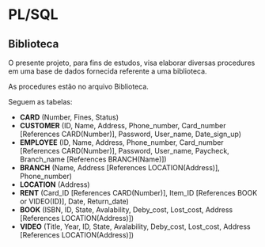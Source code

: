 # PL/SQL

## Biblioteca
O presente projeto, para fins de estudos, visa elaborar diversas procedures em uma base de dados fornecida referente a uma biblioteca. 

As procedures estão no arquivo Biblioteca.

Seguem as tabelas:

- **CARD** (Number, Fines, Status)
- **CUSTOMER** (ID, Name, Address, Phone_number, Card_number [References CARD(Number)], Password, User_name, Date_sign_up)
- **EMPLOYEE** (ID, Name, Address, Phone_number, Card_number [References CARD(Number)], Password, User_name, Paycheck, Branch_name [References BRANCH(Name)])
- **BRANCH** (Name, Address [References LOCATION(Address)], Phone_number)
- **LOCATION** (Address)
- **RENT** (Card_ID [References CARD(Number)], Item_ID [References BOOK or VIDEO(ID)], Date, Return_date)
- **BOOK** (ISBN, ID, State, Avalability, Deby_cost, Lost_cost, Address [References LOCATION(Address)])
- **VIDEO** (Title, Year, ID, State, Avalability, Deby_cost, Lost_cost, Address [References LOCATION(Address)])



